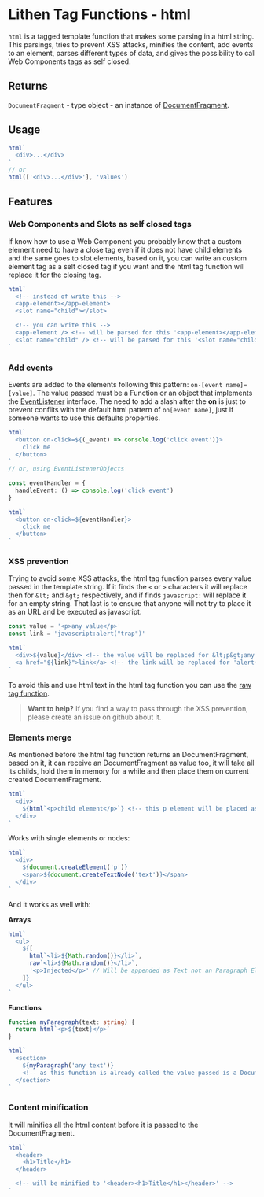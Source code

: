 # Lithen Tag Functions - html

`html` is a tagged template function that makes some parsing in a html string.
This parsings, tries to prevent XSS attacks, minifies the content, add events to an element, parses different types of data, and gives the possibility to call Web Components tags as self closed.

## Returns
`DocumentFragment` - type object - an instance of [DocumentFragment](https://developer.mozilla.org/pt-BR/docs/Web/API/DocumentFragment).

## Usage
```ts
html`
  <div>...</div>
`
// or
html(['<div>...</div>'], 'values')
```

## Features

### Web Components and Slots as self closed tags

If know how to use a Web Component you probably know that a custom element need to have a close
tag even if it does not have child elements and the same goes to slot elements, based on it, you
can write an custom element tag as a selt closed tag if you want and the html tag function will 
replace it for the closing tag.

```ts
html`
  <!-- instead of write this -->
  <app-element></app-element>
  <slot name="child"></slot>

  <!-- you can write this -->
  <app-element /> <!-- will be parsed for this '<app-element></app-element>' -->
  <slot name="child" /> <!-- will be parsed for this '<slot name="child"></slot>' -->
`
```

### Add events

Events are added to the elements following this pattern: `on-[event name]=[value]`.
The value passed must be a Function or an object that implements the 
[EventListener](https://developer.mozilla.org/en-US/docs/Web/API/EventListener) interface.
The need to add a slash after the **on** is just to prevent conflits with the default html
pattern of `on[event name]`, just if someone wants to use this defaults properties.

```ts
html`
  <button on-click=${(_event) => console.log('click event')}>
    click me
  </button>
`
// or, using EventListenerObjects

const eventHandler = {
  handleEvent: () => console.log('click event')
}

html`
  <button on-click=${eventHandler}>
    click me
  </button>
`
```

### XSS prevention

Trying to avoid some XSS attacks, the html tag function parses every value passed in the 
template string. If it finds the `<` or `>` characters it will replace then for `&lt;` and
`&gt;` respectively, and if finds `javascript:` will replace it for an empty string. That
last is to ensure that anyone will not try to place it as an URL and be executed as javascript.

```ts
const value = '<p>any value</p>'
const link = 'javascript:alert("trap")'

html`
  <div>${value}</div> <!-- the value will be replaced for &lt;p&gt;any value&lt;/p&gt; -->
  <a href="${link}">link</a> <!-- the link will be replaced for 'alert("trap")' -->
`
```

To avoid this and use html text in the html tag function you can use the 
[raw tag function](./raw.md).

> **Want to help?** If you find a way to pass through the XSS prevention, please create an issue on github about it.

### Elements merge

As mentioned before the html tag function returns an DocumentFragment, based on it, it can receive
an DocumentFragment as value too, it will take all its childs, hold them in memory for a while and
then place them on current created DocumentFragment.

```ts
html`
  <div>
    ${html`<p>child element</p>`} <!-- this p element will be placed as child of the div element -->
  </div>
`
```

Works with single elements or nodes:

```ts
html`
  <div>
    ${document.createElement('p')}
    <span>${document.createTextNode('text')}</span>
  </div>
`
```

And it works as well with:

**Arrays**

```ts
html`
  <ul>
    ${[
      html`<li>${Math.random()}</li>`,
      raw`<li>${Math.random()}</li>`,
      '<p>Injected</p>' // Will be appended as Text not an Paragraph Element
    ]}
  </ul>
`
```

**Functions**

```ts
function myParagraph(text: string) {
  return html`<p>${text}</p>`
}

html`
  <section>
    ${myParagraph('any text')}
    <!-- as this function is already called the value passed is a DocumentFragment, similiar to the previous example -->
  </section>
`
```

### Content minification

It will minifies all the html content before it is passed to the DocumentFragment.

```ts
html`
  <header>
    <h1>Title</h1>
  </header>

  <!-- will be minified to '<header><h1>Title</h1></header>' -->
`
```
